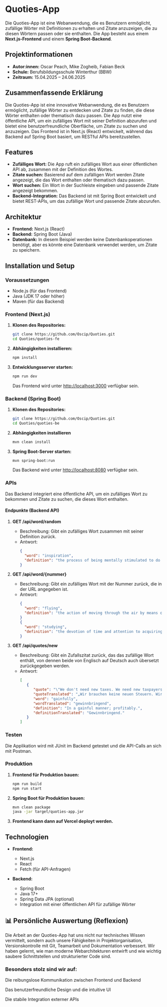 # Quoties-App

Die Quoties-App ist eine Webanwendung, die es Benutzern ermöglicht, zufällige Wörter mit Definitionen zu erhalten und Zitate anzuzeigen, die zu diesen Wörtern passen oder sie enthalten. Die App besteht aus einem **Next.js-Frontend** und einem **Spring Boot-Backend**.

## Projektinformationen

- **Autor:innen:** Oscar Peach, Mike Zogheib, Fabian Beck  
- **Schule:** Berufsbildungsschule Winterthur (BBW)  
- **Zeitraum:** 15.04.2025 – 24.06.2025

## Zusammenfassende Erklärung 

Die Quoties-App ist eine innovative Webanwendung, die es Benutzern ermöglicht, zufällige Wörter zu entdecken und Zitate zu finden, die diese Wörter enthalten oder thematisch dazu passen. Die App nutzt eine öffentliche API, um ein zufälliges Wort mit seiner Definition abzurufen und bietet eine benutzerfreundliche Oberfläche, um Zitate zu suchen und anzuzeigen. Das Frontend ist in Next.js (React) entwickelt, während das Backend auf Spring Boot basiert, um RESTful APIs bereitzustellen.


## Features

- **Zufälliges Wort:** Die App ruft ein zufälliges Wort aus einer öffentlichen API ab, zusammen mit der Definition des Wortes.
- **Zitate suchen:** Basierend auf dem zufälligen Wort werden Zitate angezeigt, die das Wort enthalten oder thematisch dazu passen.
- **Wort suchen:** Ein Wort in der Suchleiste eingeben und passende Zitate angezeigt bekommen.
- **Backend-Integration:** Das Backend ist mit Spring Boot entwickelt und bietet REST-APIs, um das zufällige Wort und passende Zitate abzurufen.

## Architektur

- **Frontend:** Next.js (React)
- **Backend:** Spring Boot (Java)
- **Datenbank:** In diesem Beispiel werden keine Datenbankoperationen benötigt, aber es könnte eine Datenbank verwendet werden, um Zitate zu speichern.

## Installation und Setup

### Voraussetzungen

- Node.js (für das Frontend)
- Java (JDK 17 oder höher)
- Maven (für das Backend)

### Frontend (Next.js)

1. **Klonen des Repositories:**

   ```bash
   git clone https://github.com/Oscip/Quoties.git
   cd Quoties/quoties-fe
   ```

2. **Abhängigkeiten installieren:**

   ```bash
   npm install
   ```

3. **Entwicklungsserver starten:**

   ```bash
   npm run dev
   ```

   Das Frontend wird unter [http://localhost:3000](http://localhost:3000) verfügbar sein.


### Backend (Spring Boot)

1. **Klonen des Repositories:**

   ```bash
   git clone https://github.com/Oscip/Quoties.git
   cd Quoties/quoties-be
   ```

2. **Abhängigkeiten installieren**

   ```bash
   mvn clean install
   ```

3. **Spring Boot-Server starten:**

   ```bash
   mvn spring-boot:run
   ```

   Das Backend wird unter [http://localhost:8080](http://localhost:8080) verfügbar sein.

### APIs

Das Backend integriert eine öffentliche API, um ein zufälliges Wort zu bekommen und Zitate zu suchen, die dieses Wort enthalten.

#### Endpunkte (Backend API)

1. **GET /api/word/random**
    - Beschreibung: Gibt ein zufälliges Wort zusammen mit seiner Definition zurück.
    - Antwort:
      ```json
      {
        "word": "inspiration",
        "definition": "the process of being mentally stimulated to do or feel something, especially to do something creative."
      }
      ```

2. **GET /api/word/{nummer}**
    - Beschreibung: Gibt ein zufälliges Wort mit der Nummer zurück, die in der URL angegeben ist.
    - Antwort:
      ```json
      {
        "word": "flying",
        "definition": "the action of moving through the air by means of wings or an aircraft."
      }
      {
        "word": "studying",
        "definition": "the devotion of time and attention to acquiring knowledge on a subject, especially by reading."
      }
      ```

3. **GET /api/quotes/new**
    - Beschreibung: Gibt ein Zufallszitat zurück, das das zufällige Wort enthält, von dennen beide von Englisch auf Deutsch auch übersetzt zurückgegeben werden.
    - Antwort:
      ```json
      [
         {
            "quote": "\"We don't need new taxes. We need new taxpayers, people that are gainfully employed, making money and paying into the tax system. And then we need a government that has the discipline to take that additional revenue and use it to pay down the debt and never grow it again.\" — Marco Rubio",
            "quoteTranslated": "„Wir brauchen keine neuen Steuern. Wir brauchen neue Steuerzahler, Menschen, die erwerbstätig sind, Geld verdienen und in das Steuersystem einzahlen. Und dann brauchen wir eine Regierung, die die Disziplin hat, diese zusätzlichen Einnahmen zu nehmen und sie zu verwenden, um die Schulden zu begleichen und sie nie wieder wachsen zu lassen.\" — Marco Rubio",
            "word": "gainfully",
            "wordTranslated": "gewinnbringend",
            "definition": "In a gainful manner; profitably.",
            "definitionTranslated": "Gewinnbringend."
         }
      ]
      ```

### Testen

Die Applikation wird mit JUnit im Backend getestet und die API-Calls an sich mit Postman.

### Produktion

1. **Frontend für Produktion bauen:**

   ```bash
   npm run build
   npm run start
   ```

2. **Spring Boot für Produktion bauen:**

   ```bash
   mvn clean package
   java -jar target/quoties-app.jar
   ```

3. **Frontend kann dann auf Vercel deployt werden.**

## Technologien

- **Frontend:**
    - Next.js
    - React
    - Fetch (für API-Anfragen)

- **Backend:**
    - Spring Boot
    - Java 17+
    - Spring Data JPA (optional)
    - Integration mit einer öffentlichen API für zufällige Wörter

## 📊 Persönliche Auswertung (Reflexion)
Die Arbeit an der Quoties-App hat uns nicht nur technisches Wissen vermittelt, sondern auch unsere Fähigkeiten in Projektorganisation, Versionskontrolle mit Git, Teamarbeit und Dokumentation verbessert. Wir haben gelernt, wie man moderne Webarchitekturen entwirft und wie wichtig saubere Schnittstellen und strukturierter Code sind.

### Besonders stolz sind wir auf:

Die reibungslose Kommunikation zwischen Frontend und Backend

Das benutzerfreundliche Design und die intuitive UI

Die stabile Integration externer APIs
